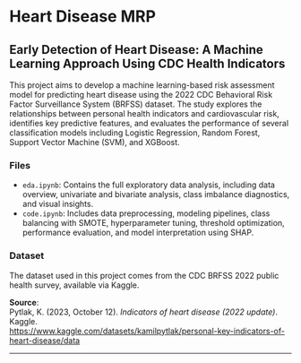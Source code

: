 # Heart Disease MRP

## Early Detection of Heart Disease: A Machine Learning Approach Using CDC Health Indicators

This project aims to develop a machine learning-based risk assessment model for predicting heart disease using the 2022 CDC Behavioral Risk Factor Surveillance System (BRFSS) dataset. The study explores the relationships between personal health indicators and cardiovascular risk, identifies key predictive features, and evaluates the performance of several classification models including Logistic Regression, Random Forest, Support Vector Machine (SVM), and XGBoost.

### Files

- `eda.ipynb`: Contains the full exploratory data analysis, including data overview, univariate and bivariate analysis, class imbalance diagnostics, and visual insights.
- `code.ipynb`: Includes data preprocessing, modeling pipelines, class balancing with SMOTE, hyperparameter tuning, threshold optimization, performance evaluation, and model interpretation using SHAP.

### Dataset

The dataset used in this project comes from the CDC BRFSS 2022 public health survey, available via Kaggle.

**Source**:  
Pytlak, K. (2023, October 12). *Indicators of heart disease (2022 update)*. Kaggle.  
https://www.kaggle.com/datasets/kamilpytlak/personal-key-indicators-of-heart-disease/data

---

